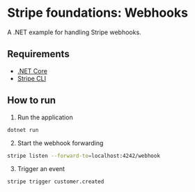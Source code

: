 # Stripe foundations: Webhooks

A .NET example for handling Stripe webhooks.

## Requirements

- [.NET Core](https://dotnet.microsoft.com/download)
- [Stripe CLI](https://stripe.com/docs/stripe-cli)

## How to run

1. Run the application

```
dotnet run
```

2. Start the webhook forwarding

```bash
stripe listen --forward-to=localhost:4242/webhook
```

3. Trigger an event

```bash
stripe trigger customer.created
```
